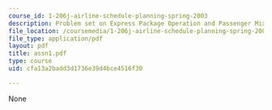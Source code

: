 ```yaml
---
course_id: 1-206j-airline-schedule-planning-spring-2003
description: Problem set on Express Package Operation and Passenger Mix Model
file_location: /coursemedia/1-206j-airline-schedule-planning-spring-2003/cfa13a2badd3d1736e39d4bce4516f30_assn1.pdf
file_type: application/pdf
layout: pdf
title: assn1.pdf
type: course
uid: cfa13a2badd3d1736e39d4bce4516f30

---
```

None